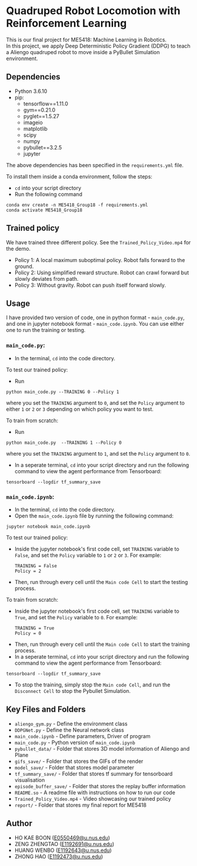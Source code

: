 # Quadruped Robot Locomotion with Reinforcement Learning

This is our final project for ME5418: Machine Learning in Robotics. \
In this project, we apply Deep Deterministic Policy Gradient (DDPG) to teach a Aliengo quadruped robot to move inside a PyBullet Simulation environment.

## Dependencies

- Python 3.6.10
- pip:
    - tensorflow==1.11.0
    - gym==0.21.0
    - pyglet==1.5.27
    - imageio
    - matplotlib
    - scipy
    - numpy
    - pybullet==3.2.5
    - jupyter

The above dependencies has been specified in the `requirements.yml` file.

To install them inside a conda environment, follow the steps:
- `cd` into your script directory
- Run the following command

```
conda env create -n ME5418_Group18 -f requirements.yml
conda activate ME5418_Group18
```

## Trained policy

We have trained three different policy.  See the `Trained_Policy_Video.mp4` for the demo.
- Policy 1: A local maximum suboptimal policy. Robot falls forward to the ground.
- Policy 2: Using simplified reward structure. Robot can crawl forward but slowly deviates from path.
- Policy 3: Without gravity. Robot can push itself forward slowly.

## Usage

I have provided two version of code, one in python format - `main_code.py`, and one in jupyter notebook format - `main_code.ipynb`. You can use either one to run the training or testing.

### `main_code.py`:

- In the terminal, `cd` into the code directory.

To test our trained policy:

- Run
```
python main_code.py --TRAINING 0 --Policy 1
```
where you set the `TRAINING` argument to `0`, and set the `Policy` argument to either `1` or `2` or `3` depending on which policy you want to test.

To train from scratch:

- Run
```
python main_code.py  --TRAINING 1 --Policy 0
```
where you set the `TRAINING` argument to `1`, and set the `Policy` argument to `0`.

- In a seperate terminal, `cd` into your script directory and run the following command to view the agent performance from Tensorboard:
```
tensorboard --logdir tf_summary_save
```

### `main_code.ipynb`:

- In the terminal, `cd` into the code directory.
- Open the `main_code.ipynb` file by running the following command:
```
jupyter notebook main_code.ipynb
```

To test our trained policy:

- Inside the jupyter notebook's first code cell, set `TRAINING` variable to `False`, and set the `Policy` variable to `1` or `2` or `3`. For example:
    ```
    TRAINING = False
    Policy = 2
    ```
- Then, run through every cell until the `Main code Cell` to start the testing process.

To train from scratch:
- Inside the jupyter notebook's first code cell, set `TRAINING` variable to `True`, and set the `Policy` variable to `0`. For example:
    ```
    TRAINING = True
    Policy = 0
    ```
- Then, run through every cell until the `Main code Cell` to start the training process.
- In a seperate terminal, `cd` into your script directory and run the following command to view the agent performance from Tensorboard:
```
tensorboard --logdir tf_summary_save
```
- To stop the training, simply stop the `Main code Cell`, and run the `Disconnect Cell` to stop the Pybullet Simulation.

## Key Files and Folders
- `aliengo_gym.py` - Define the environment class
- `DDPGNet.py` - Define the Neural network class
- `main_code.ipynb` - Define parameters, Driver of program
- `main_code.py` - Python version of `main_code.ipynb`
- `pybullet_data/` - Folder that stores 3D model information of Aliengo and Plane
- `gifs_save/` - Folder that stores the GIFs of the render
- `model_save/` - Folder that stores model parameter
- `tf_summary_save/` - Folder that stores tf summary for tensorboard visualisation
- `episode_buffer_save/` - Folder that stores the replay buffer information
- `README.so` - A readme file with instructions on how to run our code
- `Trained_Policy_Video.mp4` - Video showcasing our trained policy
- `report/` - Folder that stores my final report for ME5418

## Author
- HO KAE BOON (E0550469@u.nus.edu)
- ZENG ZHENGTAO (E1192691@u.nus.edu)
- HUANG WENBO (E1192643@u.nus.edu)
- ZHONG HAO (E1192473@u.nus.edu)
